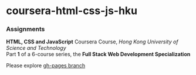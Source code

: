 # coursera-html-css-js-hku
<h3>Assignments</h3>
<div>
  <p><strong>HTML, CSS and JavaScript</strong> Coursera Course, <I>Hong Kong University of Science and Technology</I><br>
  Part <strong>1</strong> of a 6-course series, the <strong>Full Stack Web Development Specialization</strong></p>
</div>

<div>
  <p>Please explore <a href="https://github.com/VeraVasileva/coursera-html-css-js-hku/tree/gh-pages">gh-pages branch</a></p>
</div>
